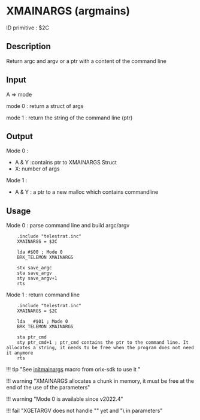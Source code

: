 # XMAINARGS (argmains)

ID primitive : $2C

## Description

Return argc and argv or a ptr with a content of the command line

## Input

A => mode

mode 0 : return a struct of args

mode 1 : return the string of the command line (ptr)

## Output

Mode 0 :

* A & Y :contains ptr to XMAINARGS Struct
* X: number of args

Mode 1 :

* A & Y : a ptr to a new malloc which contains commandline

## Usage

Mode 0 : parse command line and build argc/argv

```ca65
    .include "telestrat.inc"
    XMAINARGS = $2C

    lda #$00 ; Mode 0
    BRK_TELEMON XMAINARGS

    stx save_argc
    sta save_argv
    sty save_argv+1
    rts
```

Mode 1 : return command line

```ca65
    .include "telestrat.inc"
    XMAINARGS = $2C

    lda   #$01 ; Mode 0
    BRK_TELEMON XMAINARGS

    sta ptr_cmd
    sty ptr_cmd+1 ; ptr_cmd contains the ptr to the command line. It allocates a string, it needs to be free when the program does not need it anymore
    rts
```

!!! tip "See [initmainargs](../../developer_manual/orixsdk_macros/initmainargs/) macro from orix-sdk to use it "

!!! warning "XMAINARGS allocates a chunk in memory, it must be free at the end of the use of the parameters"

!!! warning "Mode 0 is available since v2022.4"

!!! fail "XGETARGV does not handle "" yet and "\ in parameters"

